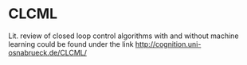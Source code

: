 # CLCML
Lit. review of closed loop control algorithms with and without machine learning could be found under the link http://cognition.uni-osnabrueck.de/CLCML/
